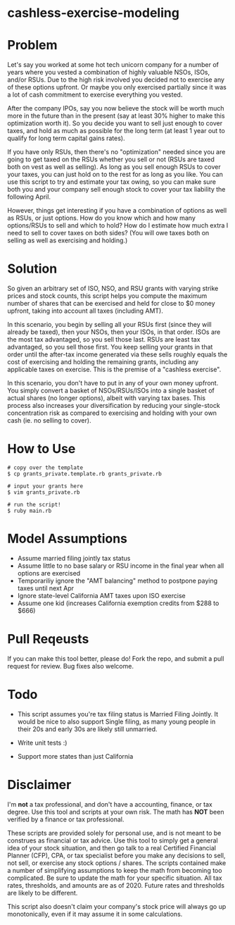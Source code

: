 # cashless-exercise-modeling

# Problem

Let's say you worked at some hot tech unicorn company for a number of years where you vested a combination of highly valuable NSOs, ISOs, and/or RSUs. Due to the high risk involved you decided not to exercise any of these options upfront. Or maybe you only exercised partially since it was a lot of cash commitment to exercise everything you vested.

After the company IPOs, say you now believe the stock will be worth much more in the future than in the present (say at least 30% higher to make this optimization worth it). So you decide you want to sell just enough to cover taxes, and hold as much as possible for the long term (at least 1 year out to qualify for long term capital gains rates).

If you have only RSUs, then there's no "optimization" needed since you are going to get taxed on the RSUs whether you sell or not (RSUs are taxed both on vest as well as selling). As long as you sell enough RSUs to cover your taxes, you can just hold on to the rest for as long as you like. You can use this script to try and estimate your tax owing, so you can make sure both you and your company sell enough stock to cover your tax liability the following April.

However, things get interesting if you have a combination of options as well as RSUs, or just options. How do you know which and how many options/RSUs to sell and which to hold? How do I estimate how much extra I need to sell to cover taxes on both sides? (You will owe taxes both on selling as well as exercising and holding.)


# Solution

So given an arbitrary set of ISO, NSO, and RSU grants with varying strike prices and stock counts, this script helps you compute the maximum number of shares that can be exercised and held for close to $0 money upfront, taking into account all taxes (including AMT).

In this scenario, you begin by selling all your RSUs first (since they will already be taxed), then your NSOs, then your ISOs, in that order. ISOs are the most tax advantaged, so you sell those last. RSUs are least tax advantaged, so you sell those first. You keep selling your grants in that order until the after-tax income generated via these sells roughly equals the cost of exercising and holding the remaining grants, including any applicable taxes on exercise. This is the premise of a "cashless exercise".

In this scenario, you don't have to put in any of your own money upfront. You simply convert a basket of NSOs/RSUs/ISOs into a single basket of actual shares (no longer options), albeit with varying tax bases. This process also increases your diversification by reducing your single-stock concentration risk as compared to exercising and holding with your own cash (ie. no selling to cover).

# How to Use

    # copy over the template
    $ cp grants_private.template.rb grants_private.rb

    # input your grants here
    $ vim grants_private.rb

    # run the script!
    $ ruby main.rb


# Model Assumptions

* Assume married filing jointly tax status
* Assume little to no base salary or RSU income in the final year when all options are exercised
* Temporariliy ignore the "AMT balancing" method to postpone paying taxes until next Apr
* Ignore state-level California AMT taxes upon ISO exercise
* Assume one kid (increases California exemption credits from $288 to $666)

# Pull Reqeusts

If you can make this tool better, please do! Fork the repo, and submit a pull request for review. Bug fixes also welcome.


# Todo

  * This script assumes you're tax filing status is Married Filing Jointly. It would be nice to also support Single filing, as many young people in their 20s and early 30s are likely still unmarried.

  * Write unit tests :)

  * Support more states than just California

# Disclaimer

I'm **not** a tax professional, and don't have a accounting, finance, or tax degree. Use this tool and scripts at your own risk. The math has **NOT** been verified by a finance or tax professional.

These scripts are provided solely for personal use, and is not meant to be construes as financial or tax advice. Use this tool to simply get a general idea of your stock situation, and then go talk to a real Certified Financial Planner (CFP), CPA, or tax specialist before you make any decisions to sell, not sell, or exercise any stock options / shares. The scripts contained make a number of simplifying assumptions to keep the math from becoming too complicated. Be sure to update the math for your specific situation. All tax rates, thresholds, and amounts are as of 2020. Future rates and thresholds are likely to be different.

This script also doesn't claim your company's stock price will always go up monotonically, even if it may assume it in some calculations.